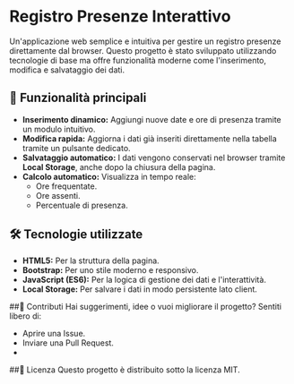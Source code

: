 # Registro Presenze Interattivo 

Un'applicazione web semplice e intuitiva per gestire un registro presenze direttamente dal browser. Questo progetto è stato sviluppato utilizzando tecnologie di base ma offre funzionalità moderne come l'inserimento, modifica e salvataggio dei dati.

## 🚀 Funzionalità principali
- **Inserimento dinamico:** Aggiungi nuove date e ore di presenza tramite un modulo intuitivo.
- **Modifica rapida:** Aggiorna i dati già inseriti direttamente nella tabella tramite un pulsante dedicato.
- **Salvataggio automatico:** I dati vengono conservati nel browser tramite **Local Storage**, anche dopo la chiusura della pagina.
- **Calcolo automatico:** Visualizza in tempo reale:
  - Ore frequentate.
  - Ore assenti.
  - Percentuale di presenza.

## 🛠 Tecnologie utilizzate
- **HTML5:** Per la struttura della pagina.
- **Bootstrap:** Per uno stile moderno e responsivo.
- **JavaScript (ES6):** Per la logica di gestione dei dati e l'interattività.
- **Local Storage:** Per salvare i dati in modo persistente lato client.

##🤝 Contributi
Hai suggerimenti, idee o vuoi migliorare il progetto? 
Sentiti libero di:
- Aprire una Issue.
- Inviare una Pull Request.
- 
##📄 Licenza
Questo progetto è distribuito sotto la licenza MIT. 
